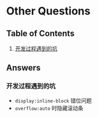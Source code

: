# Other Questions

## Table of Contents

1.  [开发过程遇到的坑](#开发过程遇到的坑)

## Answers

### 开发过程遇到的坑

- `display:inline-block` 错位问题
- `overflow:auto` 时隐藏滚动条
